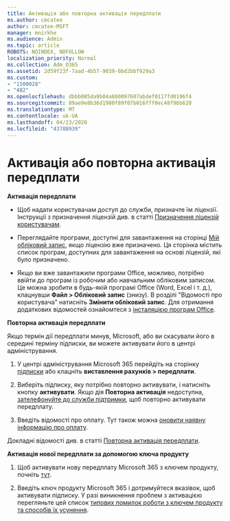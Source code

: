 ```yaml
---
title: Активація або повторна активація передплати
ms.author: cmcatee
author: cmcatee-MSFT
manager: mnirkhe
ms.audience: Admin
ms.topic: article
ROBOTS: NOINDEX, NOFOLLOW
localization_priority: Normal
ms.collection: Adm_O365
ms.assetid: 2d59f23f-7aad-4b57-9039-0bd2bbf929a3
ms.custom:
- "1500028"
- "482"
ms.openlocfilehash: dbbb085da9b04a600097607abdef0117fd0196f4
ms.sourcegitcommit: 89ae9e8b36d1980f89f07b016fff0ec48f96b620
ms.translationtype: MT
ms.contentlocale: uk-UA
ms.lasthandoff: 04/23/2020
ms.locfileid: "43788939"
---
```

# <a name="activate-or-reactivate-a-subscription"></a>Активація або повторна активація передплати

**Активація передплати**

- Щоб надати користувачам доступ до служби, призначте їм ліцензії. Інструкції з призначення ліцензій див. в статті [Призначення ліцензій користувачам](https://docs.microsoft.com/microsoft-365/admin/manage/assign-licenses-to-users?view=o365-worldwide). 

- Переглядайте програми, доступні для завантаження на сторінці [Мій обліковий запис](https://portal.office.com/account/#installs), якщо ліцензію вже призначено. Ця сторінка містить список програм, доступних для завантаження на основі ліцензій, які було призначено. 

- Якщо ви вже завантажили програми Office, можливо, потрібно ввійти до програм із робочим або навчальним обліковим записом. Це можна зробити в будь-якій програмі Office (Word, Excel і т. д.), клацнувши **Файл > Обліковий запис** (знизу). В розділі "Відомості про користувача" натисніть **Змінити обліковий запис**. Для отримання додаткових відомостей ознайомтеся з [інсталяцією програм Office](https://docs.microsoft.com/microsoft-365/admin/setup/install-applications). 

**Повторна активація передплати**

Якщо термін дії передплати минув, Microsoft, або ви скасували його в середині терміну підписки, ви можете активувати його в центрі адміністрування.
  
1. У центрі адміністрування Microsoft 365 перейдіть на сторінку [підписки](https://go.microsoft.com/fwlink/p/?linkid=842054) або клацніть **виставлення рахунків > передплати**.

2. Виберіть підписку, яку потрібно повторно активувати, і натисніть кнопку **активувати**. Якщо дія **Повторна активація** недоступна, [зателефонуйте до служби підтримки](https://support.office.com/article/call-support-32a17ca7-6fa0-4870-8a8d-e25ba4ccfd4b), щоб повторно активувати передплату.

3. Введіть відомості про оплату. Тут також можна [оновити наявну інформацію про оплату](https://docs.microsoft.com/microsoft-365/commerce/billing-and-payments/add-update-or-remove-credit-card-or-bank-account?view=o365-worldwide).

Докладні відомості див. в статті [Повторна активація передплати](https://docs.microsoft.com/office365/admin/subscriptions-and-billing/reactivate-your-subscription).

**Активація нової передплати за допомогою ключа продукту**

1. Щоб активувати нову передплату Microsoft 365 з ключем продукту, почніть [тут](https://support.office.com/article/where-to-enter-your-office-product-key-0a82e5ae-739e-4b92-a6f4-2ec780c185db). 

2. Введіть ключ продукту Microsoft 365 і дотримуйтеся вказівок, щоб активувати підписку. У разі виникнення проблем з активацією перегляньте цей список [типових помилок роботи з ключем продукту та способів їх усунення](https://docs.microsoft.com/microsoft-365/commerce/product-key-errors-and-solutions).
